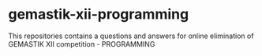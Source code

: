 # gemastik-xii-programming
This repositories contains a questions and answers for online elimination of GEMASTIK XII competition - PROGRAMMING
